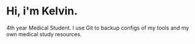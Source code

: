 <!---
- 👋 Hi, I’m @navakelvin
- 👀 I’m interested in ...
- 🌱 I’m currently learning ...
- 💞️ I’m looking to collaborate on ...
- 📫 How to reach me ...


navakelvin/navakelvin is a ✨ special ✨ repository because its `README.md` (this file) appears on your GitHub profile.
You can click the Preview link to take a look at your changes.
--->
# Hi, i'm Kelvin.

4th year Medical Student. I use Git to backup configs of my tools and my own medical study resources.
